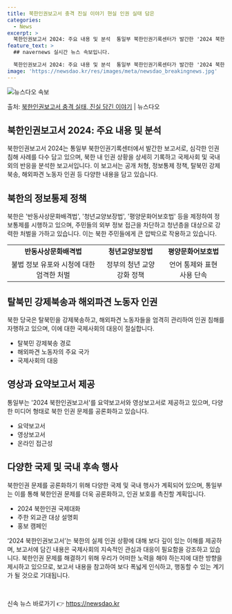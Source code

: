 ```yaml
---
title: 북한인권보고서 충격 진실 이야기 현실 인권 실태 담은
categories:
  - News
excerpt: >
  북한인권보고서 2024: 주요 내용 및 분석  통일부 북한인권기록센터가 발간한 '2024 북한인권보고서'는 …
feature_text: >
  ## navernews 실시간 뉴스 속보입니다.

  북한인권보고서 2024: 주요 내용 및 분석  통일부 북한인권기록센터가 발간한 '2024 북한인권보고서'는 …
image: 'https://newsdao.kr/res/images/meta/newsdao_breakingnews.jpg'
---
```


![뉴스다오 속보](https://newsdao.kr/res/images/meta/newsdao_breakingnews.jpg)

<p>출처: <a href="https://newsdao.kr/4483" rel="dofollow">북한인권보고서 충격 실태, 진실 담긴 이야기</a> | 뉴스다오</p>

<h2 data-ke-size="size26">북한인권보고서 2024: 주요 내용 및 분석</h2>
북한인권보고서 2024는 통일부 북한인권기록센터에서 발간한 보고서로, 심각한 인권 침해 사례를 다수 담고 있으며, 북한 내 인권 상황을 상세히 기록하고 국제사회 및 국내외의 반응을 분석한 보고서입니다. 이 보고서는 공개 처형, 정보통제 정책, 탈북민 강제북송, 해외파견 노동자 인권 등 다양한 내용을 담고 있습니다.

<h2 data-ke-size="size24">북한의 정보통제 정책</h2>
<p data-ke-size="size16">북한은 '반동사상문화배격법', '청년교양보장법', '평양문화어보호법' 등을 제정하여 정보통제를 시행하고 있으며, 주민들의 외부 정보 접근을 차단하고 청년층을 대상으로 강력한 처벌을 가하고 있습니다. 이는 북한 주민들에게 큰 압박으로 작용하고 있습니다.</p>
<table>
	<tr>
		<td style="text-align: center; height: 17px;"><b>반동사상문화배격법</b></td>
		<td style="text-align: center; height: 17px;"><b>청년교양보장법</b></td>
		<td style="text-align: center; height: 17px;"><b>평양문화어보호법</b></td>
	</tr>
	<tr>
		<td style="text-align: center; height: 17px;">불법 정보 유포와 시청에 대한 엄격한 처벌</td>
		<td style="text-align: center; height: 17px;">정부의 청년 교양 강화 정책</td>
		<td style="text-align: center; height: 17px;">언어 통제와 표현 사용 단속</td>
	</tr>
</table>

<h2 data-ke-size="size24">탈북민 강제북송과 해외파견 노동자 인권</h2>
<p data-ke-size="size16">북한 당국은 탈북민을 강제북송하고, 해외파견 노동자들을 엄격히 관리하여 인권 침해를 자행하고 있으며, 이에 대한 국제사회의 대응이 절실합니다.</p>
<ul>
	<li>탈북민 강제북송 경로</li>
	<li>해외파견 노동자의 주요 국가</li>
	<li>국제사회의 대응</li>
</ul>

<h2 data-ke-size="size24">영상과 요약보고서 제공</h2>
<p data-ke-size="size16">통일부는 '2024 북한인권보고서'를 요약보고서와 영상보고서로 제공하고 있으며, 다양한 미디어 형태로 북한 인권 문제를 공론화하고 있습니다.</p>
<ul>
	<li>요약보고서</li>
	<li>영상보고서</li>
	<li>온라인 접근성</li>
</ul>

<h2 data-ke-size="size24">다양한 국제 및 국내 후속 행사</h2>
<p data-ke-size="size16">북한인권 문제를 공론화하기 위해 다양한 국제 및 국내 행사가 계획되어 있으며, 통일부는 이를 통해 북한인권 문제를 더욱 공론화하고, 인권 보호를 촉진할 계획입니다.</p>
<ul>
	<li>2024 북한인권 국제대화</li>
	<li>주한 외교관 대상 설명회</li>
	<li>홍보 캠페인</li>
</ul>

<p data-ke-size="size16">‘2024 북한인권보고서’는 북한의 실제 인권 상황에 대해 보다 깊이 있는 이해를 제공하며, 보고서에 담긴 내용은 국제사회의 지속적인 관심과 대응이 필요함을 강조하고 있습니다. 북한인권 문제를 해결하기 위해 우리가 어떠한 노력을 해야 하는지에 대한 방향을 제시하고 있으므로, 보고서 내용을 참고하여 보다 폭넓게 인식하고, 행동할 수 있는 계기가 될 것으로 기대됩니다.</p>

<p data-ke-size="size16">&nbsp;</p> 

신속 뉴스 바로가기 👉 <a href="https://newsdao.kr" rel="dofollow">https://newsdao.kr</a>


